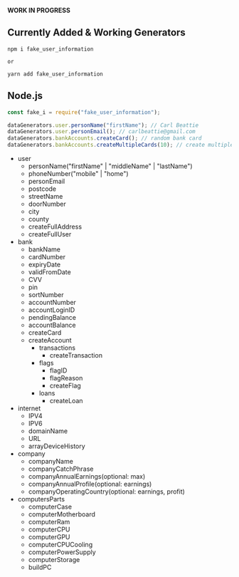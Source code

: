 **WORK IN PROGRESS**

## Currently Added & Working Generators

```
npm i fake_user_information

or

yarn add fake_user_information
```

## Node.js

```javascript
const fake_i = require("fake_user_information");

dataGenerators.user.personName("firstName"); // Carl Beattie
dataGenerators.user.personEmail(); // carlbeattie@gmail.com
dataGenerators.bankAccounts.createCard(); // random bank card
dataGenerators.bankAccounts.createMultipleCards(10); // create multiple bank cards
```

- user
  - personName("firstName" | "middleName" | "lastName")
  - phoneNumber("mobile" | "home")
  - personEmail
  - postcode
  - streetName
  - doorNumber
  - city
  - county
  - createFullAddress
  - createFullUser
- bank
  - bankName
  - cardNumber
  - expiryDate
  - validFromDate
  - CVV
  - pin
  - sortNumber
  - accountNumber
  - accountLoginID
  - pendingBalance
  - accountBalance
  - createCard
  - createAccount
    - transactions
      - createTransaction
    - flags
      - flagID
      - flagReason
      - createFlag
    - loans
      - createLoan
- internet
  - IPV4
  - IPV6
  - domainName
  - URL
  - arrayDeviceHistory
- company
  - companyName
  - companyCatchPhrase
  - companyAnnualEarnings(optional: max)
  - companyAnnualProfile(optional: earnings)
  - companyOperatingCountry(optional: earnings, profit)
- computersParts
  - computerCase
  - computerMotherboard
  - computerRam
  - computerCPU
  - computerGPU
  - computerCPUCooling
  - computerPowerSupply
  - computerStorage
  - buildPC
